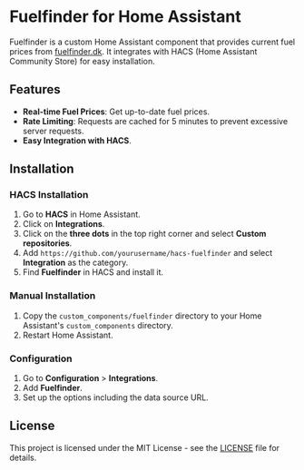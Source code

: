 # Fuelfinder for Home Assistant

Fuelfinder is a custom Home Assistant component that provides current fuel prices from [fuelfinder.dk](https://www.fuelfinder.dk). It integrates with HACS (Home Assistant Community Store) for easy installation.

## Features
- **Real-time Fuel Prices**: Get up-to-date fuel prices.
- **Rate Limiting**: Requests are cached for 5 minutes to prevent excessive server requests.
- **Easy Integration with HACS**.

## Installation

### HACS Installation
1. Go to **HACS** in Home Assistant.
2. Click on **Integrations**.
3. Click on the **three dots** in the top right corner and select **Custom repositories**.
4. Add `https://github.com/yourusername/hacs-fuelfinder` and select **Integration** as the category.
5. Find **Fuelfinder** in HACS and install it.

### Manual Installation
1. Copy the `custom_components/fuelfinder` directory to your Home Assistant's `custom_components` directory.
2. Restart Home Assistant.

### Configuration
1. Go to **Configuration** > **Integrations**.
2. Add **Fuelfinder**.
3. Set up the options including the data source URL.

## License
This project is licensed under the MIT License - see the [LICENSE](LICENSE) file for details.

